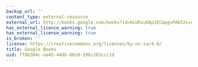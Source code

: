 ```yaml
---
backup_url: ''
content_type: external-resource
external_url: http://books.google.com/books?id=6LUhsu6Ap1EC&pg=PA652v=onepage
has_external_licence_warning: true
has_external_license_warning: true
is_broken: ''
license: https://creativecommons.org/licenses/by-nc-sa/4.0/
title: Google Books
uid: ff8b304c-aa45-44db-86c0-196c263ccc1d
---
```

